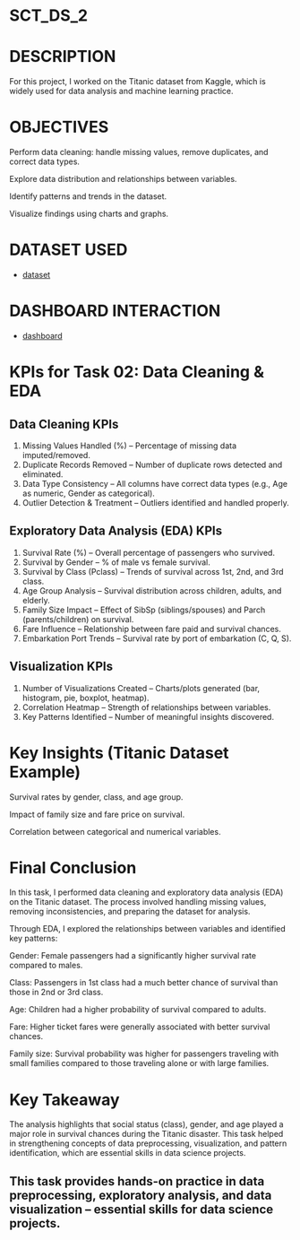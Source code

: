 # SCT_DS_2
# DESCRIPTION
For this project, I worked on the Titanic dataset from Kaggle, which is widely used for data analysis and machine learning practice.

# OBJECTIVES

Perform data cleaning: handle missing values, remove duplicates, and correct data types.

Explore data distribution and relationships between variables.

Identify patterns and trends in the dataset.

Visualize findings using charts and graphs.

# DATASET USED
- <a href="https://github.com/Priyanka-gupta1302/SCT_DS_2/blob/main/TASK%202%20DATA%20SCIENCE%20INTERN.xlsx">dataset</a>

# DASHBOARD INTERACTION
- <a href="https://github.com/Priyanka-gupta1302/SCT_DS_2/blob/main/Screenshot%202025-09-03%20212054.png">dashboard </a>


# KPIs for Task 02: Data Cleaning & EDA

##  Data Cleaning KPIs

1. Missing Values Handled (%) – Percentage of missing data imputed/removed.
2. Duplicate Records Removed – Number of duplicate rows detected and eliminated.
3. Data Type Consistency – All columns have correct data types (e.g., Age as numeric, Gender as categorical).
4. Outlier Detection & Treatment – Outliers identified and handled properly.

## Exploratory Data Analysis (EDA) KPIs

1. Survival Rate (%) – Overall percentage of passengers who survived.
2. Survival by Gender – % of male vs female survival.
3. Survival by Class (Pclass) – Trends of survival across 1st, 2nd, and 3rd class.
4. Age Group Analysis – Survival distribution across children, adults, and elderly.
5. Family Size Impact – Effect of SibSp (siblings/spouses) and Parch (parents/children) on survival.
6. Fare Influence – Relationship between fare paid and survival chances.
7. Embarkation Port Trends – Survival rate by port of embarkation (C, Q, S).

## Visualization KPIs

1. Number of Visualizations Created – Charts/plots generated (bar, histogram, pie, boxplot, heatmap).
2. Correlation Heatmap – Strength of relationships between variables.
3. Key Patterns Identified – Number of meaningful insights discovered.

# Key Insights (Titanic Dataset Example)

Survival rates by gender, class, and age group.

Impact of family size and fare price on survival.

Correlation between categorical and numerical variables.


# Final Conclusion

In this task, I performed data cleaning and exploratory data analysis (EDA) on the Titanic dataset. The process involved handling missing values, removing inconsistencies, and preparing the dataset for analysis.

Through EDA, I explored the relationships between variables and identified key patterns:

Gender: Female passengers had a significantly higher survival rate compared to males.

Class: Passengers in 1st class had a much better chance of survival than those in 2nd or 3rd class.

Age: Children had a higher probability of survival compared to adults.

Fare: Higher ticket fares were generally associated with better survival chances.

Family size: Survival probability was higher for passengers traveling with small families compared to those traveling alone or with large families.


# Key Takeaway

The analysis highlights that social status (class), gender, and age played a major role in survival chances during the Titanic disaster. This task helped in strengthening concepts of data preprocessing, visualization, and pattern identification, which are essential skills in data science projects.

## This task provides hands-on practice in data preprocessing, exploratory analysis, and data visualization – essential skills for data science projects.
